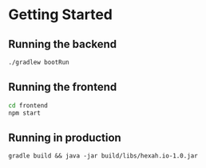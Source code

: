 # Getting Started

## Running the backend

```sh
./gradlew bootRun
```

## Running the frontend
```sh
cd frontend
npm start
```

## Running in production
```
gradle build && java -jar build/libs/hexah.io-1.0.jar
```
